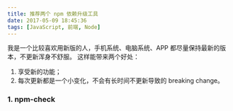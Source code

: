 ```yaml
---
title: 推荐两个 npm 依赖升级工具
date: 2017-05-09 18:45:36
tags: [JavaScript, 前端, Node]
---
```


我是一个比较喜欢用新版的人，手机系统、电脑系统、APP 都尽量保持最新的版本，不更新浑身不舒服。
这样能带来两个好处：
<!-- more -->
  1. 享受新的功能；
  2. 每次更新都是一个小变化，不会有长时间不更新导致的 breaking change。

### 1. npm-check

